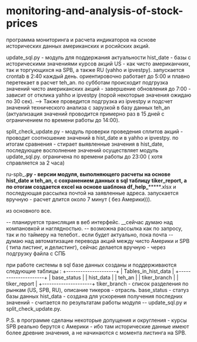 # monitoring-and-analysis-of-stock-prices

программа мониторинга и расчета индикаторов на основе исторических данных американских и росийских акций.

update_sql.py - модуль для поддержания актуальности hist_date - базы с историческими значениями курсов акций US - как чисто американчких, так и торгующихся на SPB, а также RU (yahho и  ipvestpy). запускается crontab в 2:40 каждый день. ориентировочно работает до 5:00 и плавно перетекает в расчет teh_an. по субботам происходит подгрузка значений чисто американских акций - завершение обновления до 7:00 - зависит от отклика yahho и  ipvestpy (порой некоторые значения ожидаю по 30 сек).
-->
Также проведится подгрузка из ipvestpy и подсчет значений технического анализа с зарузкой в базу данных teh_an (актуализация значений проводится примерно раз в 15 дней с ограничением по времени работы до 14:00). 

split_check_update.py - модуль проверки проведения сплитов акций - проводит соотношение значений в hist_date и в yahho и  ipvestpy. по итогам сравнения - стирает выявленные значения в hist_date, последующее восполнение значений осуществляет модуль update_sql.py. ограничена по времени работы до 23:00 ( хотя справляется за 2 часа)

ru-spb_****.py - версии модуля, выполняющего расчеты на основе hist_date и teh_an, с сохранением данных в sql таблицу tiker_report, а по отогам создается excel на основе шаблона df_help_*********.xlsx и последующая рассылка почтой на заявленные адреса. запускается вручную - расчет длится около 7 минут ( без Америки))).

из основного все.

-- планируется трансляция в веб интерфейс. __сейчас думаю над компановкой и наглядностью.
-- возможна рассылка как по запросу, так и по таймеру на телебот.. если будет актуально, пока почта 
-- думаю над автоматизацие перевода акций между чисто Америки и SPB ( типа листинг, и делистинг), сейчас делается вручную - через подгрузку файла с СПБ

при работе системы в sql базе данных созданы и поддерживаются следующие таблицы : 
+---------------------+
| Tables_in_hist_data |
+---------------------+
| base_status         |
| hist_data           |
| teh_an              |
| tiker_branch        |
| tiker_report        |
+---------------------+
tiker_branch - список разделения по рынкам (US, SPB, RU), описание тикеров - отрасль.
base_status - статуз базы данных hist_data -  создана для ускорения получения последних значений - считается по результатам работы модуля -- update_sql.py и split_check_update.py.

P.S.  в программе сделаны некоторые допущения и округления - курсы SPB реально берутся с Америки - ибо там исторические данные имеют более древние значения, а не начинаются с момента листинга на SPB.

